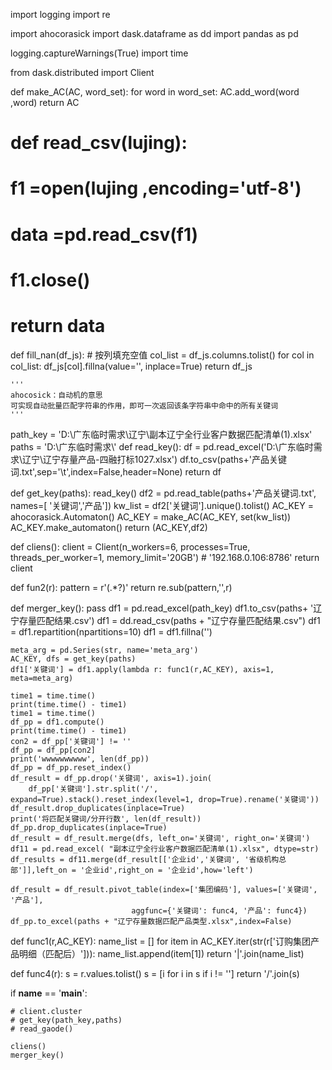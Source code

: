 import logging
import re

import ahocorasick
import dask.dataframe as dd
import pandas as pd

logging.captureWarnings(True)
import time

from dask.distributed import Client


def make_AC(AC, word_set):
    for word in word_set:
        AC.add_word(word ,word)
    return AC

# def read_csv(lujing):
#     f1 =open(lujing ,encoding='utf-8')
#     data =pd.read_csv(f1)
#     f1.close()
#     return data


def fill_nan(df_js):
    # 按列填充空值
    col_list = df_js.columns.tolist()
    for col in col_list:
        df_js[col].fillna(value='', inplace=True)
    return df_js

    '''
    ahocosick：自动机的意思
    可实现自动批量匹配字符串的作用，即可一次返回该条字符串中命中的所有关键词
    '''






path_key = 'D:\\广东临时需求\\辽宁\\副本辽宁全行业客户数据匹配清单(1).xlsx'
paths = 'D:\\广东临时需求\\'
def read_key():
    df = pd.read_excel('D:\\广东临时需求\\辽宁\\辽宁存量产品-四融打标1027.xlsx')
    df.to_csv(paths+'产品关键词.txt',sep='\t',index=False,header=None)
    return df

def get_key(paths):
    read_key()
    df2 = pd.read_table(paths+'产品关键词.txt', names=[ '关键词','产品'])
    kw_list = df2['关键词'].unique().tolist()
    AC_KEY = ahocorasick.Automaton()
    AC_KEY = make_AC(AC_KEY, set(kw_list))
    AC_KEY.make_automaton()
    return (AC_KEY,df2)



def cliens():
    client = Client(n_workers=6, processes=True,
                    threads_per_worker=1,
                    memory_limit='20GB')  # '192.168.0.106:8786'
    return client

def fun2(r):
    pattern = r'\(.*?\)'
    return re.sub(pattern,'',r)

def merger_key():
    pass
    df1 = pd.read_excel(path_key)
    df1.to_csv(paths+ '辽宁存量匹配结果.csv')
    df1 = dd.read_csv(paths + "辽宁存量匹配结果.csv")
    df1 = df1.repartition(npartitions=10)
    df1 = df1.fillna('')

    meta_arg = pd.Series(str, name='meta_arg')
    AC_KEY, dfs = get_key(paths)
    df1['关键词'] = df1.apply(lambda r: func1(r,AC_KEY), axis=1, meta=meta_arg)

    time1 = time.time()
    print(time.time() - time1)
    time1 = time.time()
    df_pp = df1.compute()
    print(time.time() - time1)
    con2 = df_pp['关键词'] != ''
    df_pp = df_pp[con2]
    print('wwwwwwwwww', len(df_pp))
    df_pp = df_pp.reset_index()
    df_result = df_pp.drop('关键词', axis=1).join(
        df_pp['关键词'].str.split('/', expand=True).stack().reset_index(level=1, drop=True).rename('关键词'))
    df_result.drop_duplicates(inplace=True)
    print('将匹配关键词/分开行数', len(df_result))
    df_pp.drop_duplicates(inplace=True)
    df_result = df_result.merge(dfs, left_on='关键词', right_on='关键词')
    df11 = pd.read_excel( "副本辽宁全行业客户数据匹配清单(1).xlsx", dtype=str)
    df_results = df11.merge(df_result[['企业id','关键词', '省级机构总部']],left_on = '企业id',right_on = '企业id',how='left')

    df_result = df_result.pivot_table(index=['集团编码'], values=['关键词', '产品'],
                               aggfunc={'关键词': func4, '产品': func4})
    df_pp.to_excel(paths + "辽宁存量数据匹配产品类型.xlsx",index=False)

def func1(r,AC_KEY):
    name_list = []
    for item in AC_KEY.iter(str(r['订购集团产品明细（匹配后）'])):
        name_list.append(item[1])
    return '|'.join(name_list)

def func4(r):
    s = r.values.tolist()
    s = [i for i in s if i != '']
    return '/'.join(s)


if __name__ == '__main__':

    # client.cluster
    # get_key(path_key,paths)
    # read_gaode()

    cliens()
    merger_key()
